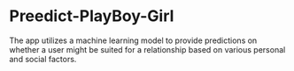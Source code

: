 # Preedict-PlayBoy-Girl
The app utilizes a machine learning model to provide predictions on whether a user might be suited for a relationship based on various personal and social factors.
